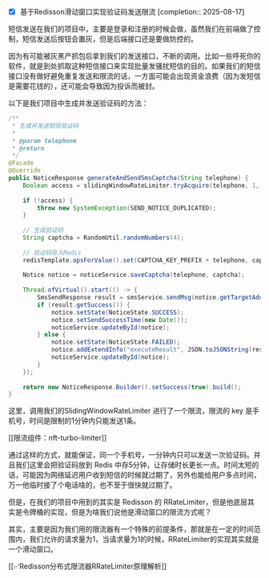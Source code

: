 - [x] 基于Redisson滑动窗口实现验证码发送限流  [completion:: 2025-08-17]

短信发送在我们的项目中，主要是登录和注册的时候会做，虽然我们在前端做了控制，短信发送后按钮会置灰，但是后端接口还是要做防控的。

因为有可能被灰黑产抓包后拿到我们的发送接口，不断的调用。比如一些呼死你的软件，就是到处抓取这种短信接口来实现批量发骚扰短信的目的。如果我们的短信接口没有做好避免重复发送和限流的话，一方面可能会出现资金浪费（因为发短信是需要花钱的），还可能会导致因为投诉而被封。

以下是我们项目中生成并发送验证码的方法：

```java
/**  
 * 生成并发送短信验证码  
 *  
 * @param telephone  
 * @return  
 */  
@Facade  
@Override  
public NoticeResponse generateAndSendSmsCaptcha(String telephone) {  
    Boolean access = slidingWindowRateLimiter.tryAcquire(telephone, 1, 60);  
  
    if (!access) {  
        throw new SystemException(SEND_NOTICE_DUPLICATED);  
    }  
  
    // 生成验证码  
    String captcha = RandomUtil.randomNumbers(4);  
  
    // 验证码存入Redis  
    redisTemplate.opsForValue().set(CAPTCHA_KEY_PREFIX + telephone, captcha, 5, TimeUnit.MINUTES);  
  
    Notice notice = noticeService.saveCaptcha(telephone, captcha);  
  
    Thread.ofVirtual().start(() -> {  
        SmsSendResponse result = smsService.sendMsg(notice.getTargetAddress(), notice.getNoticeContent());  
        if (result.getSuccess()) {  
            notice.setState(NoticeState.SUCCESS);  
            notice.setSendSuccessTime(new Date());  
            noticeService.updateById(notice);  
        } else {  
            notice.setState(NoticeState.FAILED);  
            notice.addExtendInfo("executeResult", JSON.toJSONString(result));  
            noticeService.updateById(notice);  
        }  
    });  
  
    return new NoticeResponse.Builder().setSuccess(true).build();  
}
```

这里，调用我们的SlidingWindowRateLimiter 进行了一个限流，限流的 key 是手机号，时间是限制的1分钟内只能发送1条。

[[限流组件：nft-turbo-limiter]]

通过这样的方式，就能保证，同一个手机号，一分钟内只可以发送一次验证码。并且我们这里会把验证码放到 Redis 中存5分钟，让存储时长更长一点。时间太短的话，可能因为网络延迟用户收到短信的时候就过期了，另外也能给用户多点时间，万一他临时接了个电话啥的，也不至于很快就过期了。

但是，在我们的项目中用到的其实是 Redisson 的 RRateLimiter，但是他底层其实是令牌桶的实现，但是为啥我们说他是滑动窗口的限流方式呢？

其实，主要是因为我们用的限流器有一个特殊的前提条件，那就是在一定的时间范围内，我们允许的请求量为1，当请求量为1的时候，RRateLimiter的实现其实就是一个滑动窗口。

[[✅Redisson分布式限流器RRateLimiter原理解析]]

